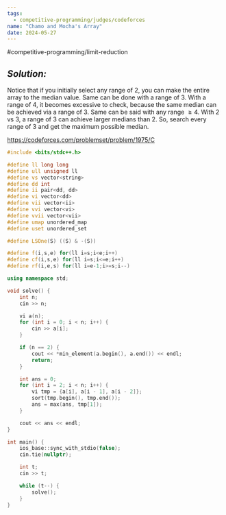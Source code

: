 ```yaml
---
tags:
  - competitive-programming/judges/codeforces
name: "Chamo and Mocha's Array"
date: 2024-05-27
---
```

#competitive-programming/limit-reduction 
## _Solution:_
Notice that if you initially select any range of $2$, you can make the entire array to the median value. Same can be done with a range of $3$. With a range of $4$, it becomes excessive to check, because the same median can be achieved via a range of $3$. Same can be said with any range $\ge4$. With $2$ vs $3$, a range of $3$ can achieve larger medians than $2$. So, search every range of $3$ and get the maximum possible median.

https://codeforces.com/problemset/problem/1975/C
```cpp
#include <bits/stdc++.h>

#define ll long long
#define ull unsigned ll
#define vs vector<string>
#define dd int
#define ii pair<dd, dd>
#define vi vector<dd>
#define vii vector<ii>
#define vvi vector<vi>
#define vvii vector<vii>
#define umap unordered_map
#define uset unordered_set

#define LSOne(S) ((S) & -(S))

#define f(i,s,e) for(ll i=s;i<e;i++)
#define cf(i,s,e) for(ll i=s;i<=e;i++)
#define rf(i,e,s) for(ll i=e-1;i>=s;i--)

using namespace std;

void solve() {
    int n;
    cin >> n;

    vi a(n);
    for (int i = 0; i < n; i++) {
        cin >> a[i];
    }

    if (n == 2) {
        cout << *min_element(a.begin(), a.end()) << endl;
        return;
    }

    int ans = 0;
    for (int i = 2; i < n; i++) {
        vi tmp = {a[i], a[i - 1], a[i - 2]};
        sort(tmp.begin(), tmp.end());
        ans = max(ans, tmp[1]);
    }

    cout << ans << endl;
}

int main() {
    ios_base::sync_with_stdio(false);
    cin.tie(nullptr);

    int t;
    cin >> t;

    while (t--) {
        solve();
    }
}
```